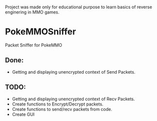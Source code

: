 Project was made only for educational purpose to learn basics of reverse enginering in MMO games.


# PokeMMOSniffer
Packet Sniffer for PokeMMO



## Done:
- Getting and displaying unencrypted context of Send Packets.


## TODO:
- Getting and displaying unencrypted context of Recv Packets.
- Create functions to Encrypt/Decrypt packets.
- Create functions to send/recv packets from code.
- Create GUI
